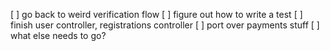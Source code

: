 [ ] go back to weird verification flow
[ ] figure out how to write a test
[ ] finish user controller, registrations controller
[ ] port over payments stuff
[ ] what else needs to go?